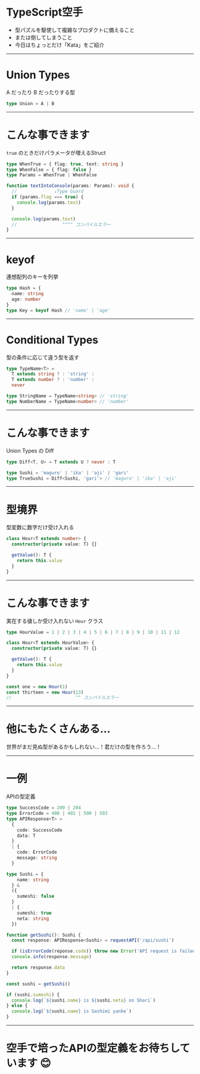 # TypeScript空手

- 型パズルを駆使して複雑なプロダクトに備えること
- または倒してしまうこと
- 今日はちょっとだけ「Kata」をご紹介

---

# Union Types
A だったり B だったりする型
```ts
type Union = A | B

```

---

# こんな事できます
`true` のときだけパラメータが増えるStruct
```ts
type WhenTrue = { flag: true, text: string }
type WhenFalse = { flag: false }
type Params = WhenTrue | WhenFalse

function textIntoConsole(params: Params): void {
  //              ↓Type Guard
  if (params.flag === true) {
    console.log(params.text)
  }

  console.log(params.text)
  //                 ^^^^ コンパイルエラー
}
```

---

# keyof
連想配列のキーを列挙
```ts
type Hash = {
  name: string
  age: number
}
type Key = keyof Hash // 'name' | 'age'
```

---

# Conditional Types
型の条件に応じて違う型を返す
```ts
type TypeName<T> =
  T extends string ? : 'string' :
  T extends number ? : 'number' :
  never

type StringName = TypeName<string> // 'string'
type NumberName = TypeName<number> // 'number'
```

---

# こんな事できます
Union Types の Diff
```ts
type Diff<T, U> = T extends U ? never : T

type Sushi = 'maguro' | 'ika' | 'aji' | 'gari'
type TrueSushi = Diff<Sushi, 'gari'> // 'maguro' | 'ika' | 'aji'
```

---

# 型境界
型変数に数字だけ受け入れる
```ts
class Hour<T extends number> {
  constructor(private value: T) {}

  getValue(): T {
    return this.value
  }
}
```

---

# こんな事できます
実在する値しか受け入れない `Hour` クラス
```ts
type HourValue = 1 | 2 | 3 | 4 | 5 | 6 | 7 | 8 | 9 | 10 | 11 | 12

class Hour<T extends HourValue> {
  constructor(private value: T) {}

  getValue(): T {
    return this.value
  }
}

const one = new Hour(1)
const thirteen = new Hour(13)
//                        ^^ コンパイルエラー

```

---

# 他にもたくさんある…
世界がまだ見ぬ型があるかもしれない…！君だけの型を作ろう…！

---

# 一例
APIの型定義
```ts
type SuccessCode = 200 | 204
type ErrorCode = 400 | 401 | 500 | 503
type APIResponse<T> =
  {
    code: SuccessCode
    data: T
  }
  | {
    code: ErrorCode
    message: string
  }

type Sushi = {
    name: string
  } & 
  ({
    sumeshi: false
  }
  | {
    sumeshi: true
    neta: string
  })

function getSushi(): Sushi {
  const response: APIResponse<Sushi> = requestAPI('/api/sushi')

  if (isErrorCode(reponse.code)) throw new Error('API request is failed')
  console.info(response.message)

  return response.data
}

const sushi = getSushi()

if (sushi.sumeshi) {
  console.log(`${sushi.name} is ${sushi.neta} on Shari`)
} else {
  console.log(`${sushi.name} is Sashimi yanke`)
}

```

---

# 空手で培ったAPIの型定義をお待ちしています 😊


